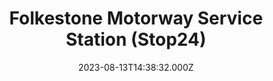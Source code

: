 ---
date: 2023-08-13T14:38:32.000Z
title: Folkestone Motorway Service Station (Stop24)
latitude: 51.094857221897264
longitude: 1.0449341085793855
url: http://www.stop24.co.uk
category: checkin
---